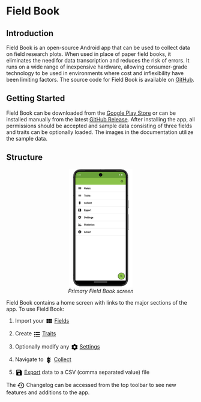 Field Book
==========

Introduction
------------

Field Book is an open-source Android app that can be used to collect
data on field research plots. When used in place of paper field books,
it eliminates the need for data transcription and reduces the risk of
errors. It runs on a wide range of inexpensive hardware, allowing
consumer-grade technology to be used in environments where cost and
inflexibility have been limiting factors. The source code for Field Book
is available on [GitHub](https://github.com/PhenoApps/Field-Book).

Getting Started
---------------

Field Book can be downloaded from the [Google Play
Store](https://play.google.com/store/apps/details?id=com.tracker.fieldbook)
or can be installed manually from the latest [GitHub
Release](https://github.com/PhenoApps/Field-Book/releases). After
installing the app, all permissions should be accepted and sample data
consisting of three fields and traits can be optionally loaded. The
images in the documentation utilize the sample data.

Structure
---------

<figure align="center" class="image">
  <img src="/_static/images/home_framed.png" width="40%"> 
  <figcaption><i>Primary Field Book screen</i></figcaption> 
</figure>


Field Book contains a home screen with links to the major sections of
the app. To use Field Book:

1.  Import your <a href="fields.md"><img style="vertical-align: middle;" src="_static/icons/home/view-module.png" width="20px"></a> [Fields](fields.md)
   
2.  Create <a href="traits.md"><img style="vertical-align: middle;" src="/_static/icons/home/format-list-bulleted.png" width="20px"></a> [Traits](traits.md)
   
3.  Optionally modify any <a href="settings.md"><img style="vertical-align: middle;" src="/_static/icons/home/cog.png" width="20px"></a> [Settings](settings.md)
   
4.  Navigate to <a href="collect.md"><img style="vertical-align: middle;" src="/_static/icons/home/barley.png" width="20px"></a> [Collect](collect.md)
   
5.  <a href="export.md"><img style="vertical-align: middle;" src="/_static/icons/home/save.png" width="20px"></a> [Export](export.md) data to a CSV (comma
    separated value) file

The <img style="vertical-align: middle;" src="/_static/icons/home/history.png" width="20px"> Changelog can be accessed from the top toolbar to see new features and
additions to the app.
